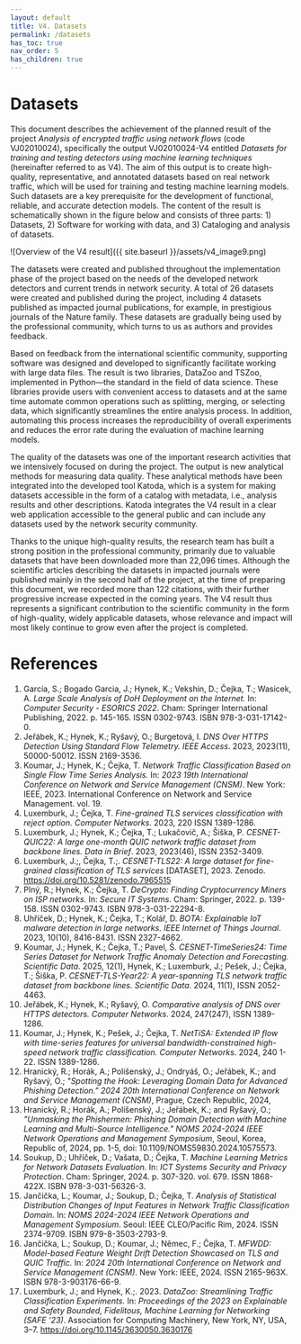 ```yaml
---
layout: default
title: V4. Datasets
permalink: /datasets
has_toc: true
nav_order: 5
has_children: true
---
```


# Datasets

This document describes the achievement of the planned result of the project *Analysis of encrypted traffic using network flows* (code VJ02010024), specifically the output VJ02010024-V4 entitled *Datasets for training and testing detectors using machine learning techniques* (hereinafter referred to as V4). The aim of this output is to create high-quality, representative, and annotated datasets based on real network traffic, which will be used for training and testing machine learning models. Such datasets are a key prerequisite for the development of functional, reliable, and accurate detection models. The content of the result is schematically shown in the figure below and consists of three parts: 1) Datasets, 2) Software for working with data, and 3) Cataloging and analysis of datasets.

![Overview of the V4 result]({{ site.baseurl }}/assets/v4_image9.png)

The datasets were created and published throughout the implementation phase of the project based on the needs of the developed network detectors and current trends in network security. A total of 26 datasets were created and published during the project, including 4 datasets published as impacted journal publications, for example, in prestigious journals of the Nature family. These datasets are gradually being used by the professional community, which turns to us as authors and provides feedback.

Based on feedback from the international scientific community, supporting software was designed and developed to significantly facilitate working with large data files. The result is two libraries, DataZoo and TSZoo, implemented in Python—the standard in the field of data science. These libraries provide users with convenient access to datasets and at the same time automate common operations such as splitting, merging, or selecting data, which significantly streamlines the entire analysis process. In addition, automating this process increases the reproducibility of overall experiments and reduces the error rate during the evaluation of machine learning models.

The quality of the datasets was one of the important research activities that we intensively focused on during the project. The output is new analytical methods for measuring data quality. These analytical methods have been integrated into the developed tool Katoda, which is a system for making datasets accessible in the form of a catalog with metadata, i.e., analysis results and other descriptions. Katoda integrates the V4 result in a clear web application accessible to the general public and can include any datasets used by the network security community.

Thanks to the unique high-quality results, the research team has built a strong position in the professional community, primarily due to valuable datasets that have been downloaded more than 22,096 times. Although the scientific articles describing the datasets in impacted journals were published mainly in the second half of the project, at the time of preparing this document, we recorded more than 122 citations, with their further progressive increase expected in the coming years. The V4 result thus represents a significant contribution to the scientific community in the form of high-quality, widely applicable datasets, whose relevance and impact will most likely continue to grow even after the project is completed.

# References

1.  <span id="ref1"></span>García, S.; Bogado Garcia, J.; Hynek, K.; Vekshin, D.; Čejka, T.; Wasicek, A. *Large Scale Analysis of DoH Deployment on the Internet.* In: *Computer Security - ESORICS 2022*. Cham: Springer International Publishing, 2022. p. 145-165. ISSN 0302-9743. ISBN 978-3-031-17142-0.
2.  <span id="ref2"></span>Jeřábek, K.; Hynek, K.; Ryšavý, O.; Burgetová, I. *DNS Over HTTPS Detection Using Standard Flow Telemetry.* *IEEE Access*. 2023, 2023(11), 50000-50012. ISSN 2169-3536.
3.  <span id="ref3"></span>Koumar, J.; Hynek, K.; Čejka, T. *Network Traffic Classification Based on Single Flow Time Series Analysis.* In: *2023 19th International Conference on Network and Service Management (CNSM)*. New York: IEEE, 2023. International Conference on Network and Service Management. vol. 19.
4.  <span id="ref4"></span>Luxemburk, J.; Čejka, T. *Fine-grained TLS services classification with reject option.* *Computer Networks*. 2023, 220 ISSN 1389-1286.
5.  <span id="ref5"></span>Luxemburk, J.; Hynek, K.; Čejka, T.; Lukačovič, A.; Šiška, P. *CESNET-QUIC22: A large one-month QUIC network traffic dataset from backbone lines.* *Data in Brief*. 2023, 2023(46), ISSN 2352-3409.
6.  <span id="ref6"></span>Luxemburk, J.;, Čejka, T.;. *CESNET-TLS22: A large dataset for fine-grained classification of TLS services* [DATASET], 2023. Zenodo. https://doi.org/10.5281/zenodo.7965515
7.  <span id="ref7"></span>Plný, R.; Hynek, K.; Čejka, T. *DeCrypto: Finding Cryptocurrency Miners on ISP networks.* In: *Secure IT Systems*. Cham: Springer, 2022. p. 139-158. ISSN 0302-9743. ISBN 978-3-031-22294-8.
8.  <span id="ref8"></span>Uhříček, D.; Hynek, K.; Čejka, T.; Kolář, D. *BOTA: Explainable IoT malware detection in large networks.* *IEEE Internet of Things Journal*. 2023, 10(10), 8416-8431. ISSN 2327-4662.
9.  <span id="ref9"></span>Koumar, J.; Hynek, K.; Čejka, T.; Pavel, Š. *CESNET-TimeSeries24: Time Series Dataset for Network Traffic Anomaly Detection and Forecasting.* *Scientific Data*. 2025, 12(1), Hynek, K.; Luxemburk, J.; Pešek, J.; Čejka, T.; Šiška, P. *CESNET-TLS-Year22: A year-spanning TLS network traffic dataset from backbone lines.* *Scientific Data*. 2024, 11(1), ISSN 2052-4463.
10. <span id="ref10"></span>Jeřábek, K.; Hynek, K.; Ryšavý, O. *Comparative analysis of DNS over HTTPS detectors.* *Computer Networks*. 2024, 247(247), ISSN 1389-1286.
11. <span id="ref11"></span>Koumar, J.; Hynek, K.; Pešek, J.; Čejka, T. *NetTiSA: Extended IP flow with time-series features for universal bandwidth-constrained high-speed network traffic classification.* *Computer Networks*. 2024, 240 1-22. ISSN 1389-1286.
12. <span id="ref12"></span>Hranický, R.; Horák, A.; Polišenský, J.; Ondryáš, O.; Jeřábek, K.; and Ryšavý, O.; *"Spotting the Hook: Leveraging Domain Data for Advanced Phishing Detection."* *2024 20th International Conference on Network and Service Management (CNSM)*, Prague, Czech Republic, 2024,
13. <span id="ref13"></span>Hranický, R.; Horák, A.; Polišenský, J.; Jeřábek, K.; and Ryšavý, O.; *"Unmasking the Phishermen: Phishing Domain Detection with Machine Learning and Multi-Source Intelligence."* *NOMS 2024-2024 IEEE Network Operations and Management Symposium*, Seoul, Korea, Republic of, 2024, pp. 1-5, doi: 10.1109/NOMS59830.2024.10575573.
14. <span id="ref14"></span>Soukup, D.; Uhříček, D.; Vašata, D.; Čejka, T. *Machine Learning Metrics for Network Datasets Evaluation.* In: *ICT Systems Security and Privacy Protection*. Cham: Springer, 2024. p. 307-320. vol. 679. ISSN 1868-422X. ISBN 978-3-031-56326-3.
15. <span id="ref15"></span>Jančička, L.; Koumar, J.; Soukup, D.; Čejka, T. *Analysis of Statistical Distribution Changes of Input Features in Network Traffic Classification Domain.* In: *NOMS 2024-2024 IEEE Network Operations and Management Symposium*. Seoul: IEEE CLEO/Pacific Rim, 2024. ISSN 2374-9709. ISBN 979-8-3503-2793-9.
16. <span id="ref16"></span>Jančička, L.; Soukup, D.; Koumar, J.; Němec, F.; Čejka, T. *MFWDD: Model-based Feature Weight Drift Detection Showcased on TLS and QUIC Traffic.* In: *2024 20th International Conference on Network and Service Management (CNSM)*. New York: IEEE, 2024. ISSN 2165-963X. ISBN 978-3-903176-66-9.
17. <span id="ref17"></span>Luxemburk, J.; and Hynek, K.;. 2023. *DataZoo: Streamlining Traffic Classification Experiments.* In: *Proceedings of the 2023 on Explainable and Safety Bounded, Fidelitous, Machine Learning for Networking (SAFE '23)*. Association for Computing Machinery, New York, NY, USA, 3–7. https://doi.org/10.1145/3630050.3630176
